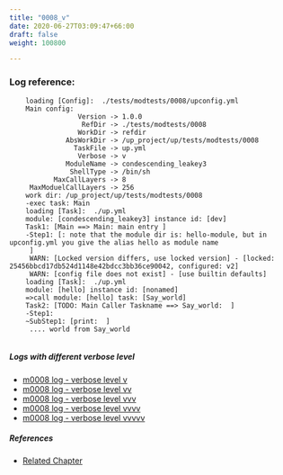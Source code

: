 ```yaml
---
title: "0008_v"
date: 2020-06-27T03:09:47+66:00
draft: false
weight: 100800

---
```


### Log reference: <no value>

```
    loading [Config]:  ./tests/modtests/0008/upconfig.yml
    Main config:
                 Version -> 1.0.0
                  RefDir -> ./tests/modtests/0008
                 WorkDir -> refdir
              AbsWorkDir -> /up_project/up/tests/modtests/0008
                TaskFile -> up.yml
                 Verbose -> v
              ModuleName -> condescending_leakey3
               ShellType -> /bin/sh
           MaxCallLayers -> 8
     MaxModuelCallLayers -> 256
    work dir: /up_project/up/tests/modtests/0008
    -exec task: Main
    loading [Task]:  ./up.yml
    module: [condescending_leakey3] instance id: [dev]
    Task1: [Main ==> Main: main entry ]
    -Step1: [: note that the module dir is: hello-module, but in upconfig.yml you give the alias hello as module name
     ]
     WARN: [Locked version differs, use locked version] - [locked: 25456bbcd17db524d1148e42bdcc3bb36ce90042, configured: v2]
     WARN: [config file does not exist] - [use builtin defaults]
    loading [Task]:  ./up.yml
    module: [hello] instance id: [nonamed]
    =>call module: [hello] task: [Say_world]
    Task2: [TODO: Main Caller Taskname ==> Say_world:  ]
    -Step1:
    ~SubStep1: [print:  ]
     .... world from Say_world
    
```

##### Logs with different verbose level
* [m0008 log - verbose level v](../../logs/m0008_v)
* [m0008 log - verbose level vv](../../logs/m0008_vv)
* [m0008 log - verbose level vvv](../../logs/m0008_vvv)
* [m0008 log - verbose level vvvv](../../logs/m0008_vvvv)
* [m0008 log - verbose level vvvvv](../../logs/m0008_vvvvv)

##### References
* [Related Chapter](../../module/0008)

